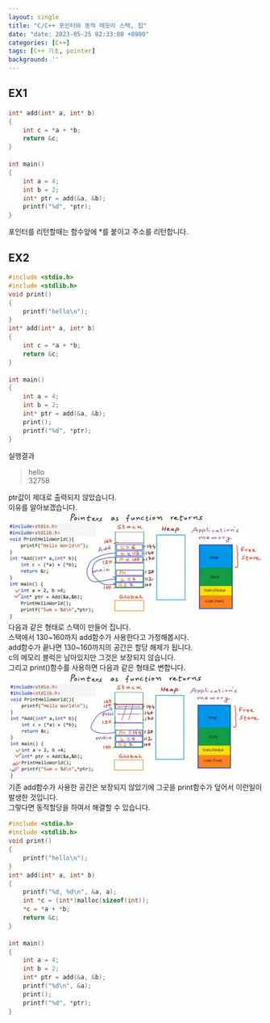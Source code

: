 ```yaml
---
layout: single
title: "C/C++ 포인터와 동적 메모리 스택, 힙"
date: "date: 2023-05-25 02:33:00 +0900"
categories: [C++]
tags: [C++ 기초, pointer]
background: ''
---
```

## EX1
```c
int* add(int* a, int* b)
{
	int c = *a + *b;
	return &c;
}

int main()
{
	int a = 4;
	int b = 2;
	int* ptr = add(&a, &b);
	printf("%d", *ptr);
}
```
포인터를 리턴할때는 함수앞에 *를 붙이고 주소를 리턴합니다.
## EX2
```c
#include <stdio.h>
#include <stdlib.h>
void print()
{
	printf("hello\n");
}
int* add(int* a, int* b)
{
	int c = *a + *b;
	return &c;
}

int main()
{
	int a = 4;
	int b = 2;
	int* ptr = add(&a, &b);
	print();
	printf("%d", *ptr);
}
```
실행결과
>hello  
32758

ptr값이 제대로 출력되지 않았습니다.  
이유를 알아보겠습니다.
![shot2](/assets/images/pore.PNG)  
다음과 같은 형태로 스택이 만들어 집니다.  
스택에서 130~160까지 add함수가 사용한다고 가정해봅시다.  
add함수가 끝나면 130~160까지의 공간은 할당 해제가 됩니다.  
c의 메모리 블럭은 남아있지만 그것은 보장되지 않습니다.  
그리고 print()함수를 사용하면 다음과 같은 형태로 변합니다.  
![shot2](/assets/images/pore2.PNG)  
기존 add함수가 사용한 공간은 보장되지 않았기에 그곳을 print함수가 덮어서 이런일이 발생한 것입니다.  
그렇다면 동적할당을 하여서 해결할 수 있습니다.
```c
#include <stdio.h>
#include <stdlib.h>
void print()
{
	printf("hello\n");
}
int* add(int* a, int* b)
{
	printf("%d, %d\n", &a, a);
	int *c = (int*)malloc(sizeof(int));
	*c = *a + *b;
	return &c;
}

int main()
{
	int a = 4;
	int b = 2;
	int* ptr = add(&a, &b);
	printf("%d\n", &a);
	print();
	printf("%d", *ptr);
}
```
